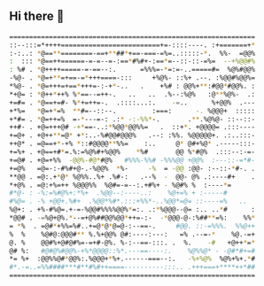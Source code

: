 ## Hi there 👋

```bash
==============================================================
::--:::=*++++=========================+=-::::----. :+=======+*
:-:..: *@==**========-==+**##*+==-===-=%=..:::::-*.  %%-  =@@%
:  ::: *@==++======-=-=--=-:==*#%#+-:==*=--::-::-=%=  --+%@@#%
: %# . *@++++=====-=-==--:.      =%%%=-*=:=-..=====#=  %@%#@@%
-%@- . *@=+**=+==-=*+++====-:::     +%@%- ::%+ .--. :%@@#%@@%=
*%@- . *@=+++=+==*+++=-:-+*-..   .    +%# : @@%+**:#@@*#@@%. :
*+@= : *@++*++% %*==--=++-.   ..   ..  .%--:%@%   :@**%@%-  .:
+=#= . *@==+=#- %*+=++=-.  .::::...:.    -=..      %+@@%  .---
+*%=   *@=+*=%  **#=--::--.         :===:      -. %@@@+  :::::
+*#= . *@=++=%  =-*---=-: .:* -:-%%*-.       .**.%@%@- ::--::-
++#- . +@=+++@# -+*==-..:*%@@*@@%%=   .  ::+*. +@@@@= .:::----
+=@+ . +@++**=@* +*:..-%#@@#@@@%   .--: :%%. %@@@@@+. .:..:::-
++@* . =@==+*-+% *::#@@@@**%%=    :..     @* @#+%@* .-----:::-
+=%+ . +@==+#*=.%:=%@%#+%@@%    *%#       @@ %*#@%  .:::--:-=-
+=@# . +@=+%%  -@@%-#@*#@%   #%%%-%%# -%%%@@ +@@%  :---::-=*#-
+=@%   =@=-:-#%#+@-.-%@@%  *%-     -%  = -@@ :@@- :--::-*#-. .
**@@ . =@:.+*@* %@%%..%+ .%#-:   .--%  -  @@- @% .:----#+    .
*+@% . =@:+%=++ %@@@%%  %@#=-=--:.+#%+ - %@#% %  :----*=      
#*@- : -%:=%#@%+:*%+  .%@@--:----..:    %@+=% + :-----#       
#%@= . -% +@@+.%#+  .%@@*%#*.:::+%%*-..%@@*=@= ::----=%   ..  
%@+: . +%-#%@=.+-=-%@@#%%%%@@%*=:. .:*%@@@--@= :.. ..*#      :
*@@# . -=%@+@%.*--=+@%##@@%@@*++=-:-  -*@@@-@-:%##**=%:    %%*
= *%  . =@#*+%%=%#..+=@*@*@=@-:--==-.     #@@. ::-=%%%.  %%@++
%  %    %@#@:@@@#** %.%+@@% @#:----:---:   =% .--=-*    %@.-=+
@. %    @@#%+@#@#%=-=+#-@%. %-:--==-:::. .  %.    -#   +@++*=*
@# %:   #@#@%#@@%-+%*@@@@::%*.---==----:.    %@%%@* - -@#*#+=#
*= %+  :@@%%@#*@@%:.%@@@+*%+.------===--:.   -%+%@%  %@%+%+.*#
#*.-=..=%%####***#**#%#++====----------:::.. .+++===+****++*##
==============================================================
```

<!--
**junghwan16/junghwan16** is a ✨ _special_ ✨ repository because its `README.md` (this file) appears on your GitHub profile.

Here are some ideas to get you started:

- 🔭 I’m currently working on ...
- 🌱 I’m currently learning ...
- 👯 I’m looking to collaborate on ...
- 🤔 I’m looking for help with ...
- 💬 Ask me about ...
- 📫 How to reach me: ...
- 😄 Pronouns: ...
- ⚡ Fun fact: ...
-->
